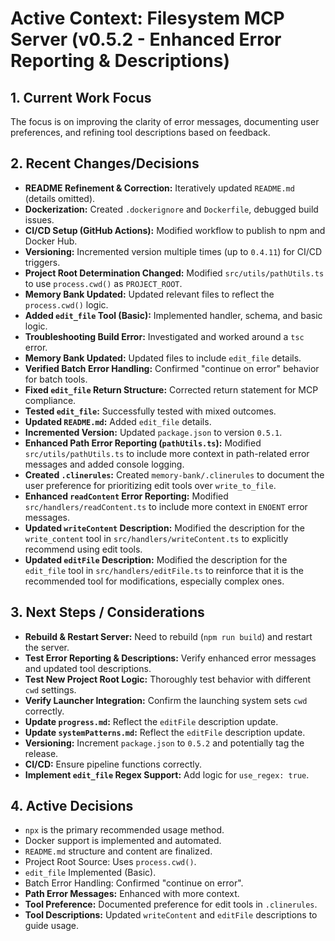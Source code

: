 <!-- Version: 1.4 | Last Updated: 2025-05-04 | Updated By: Cline -->
# Active Context: Filesystem MCP Server (v0.5.2 - Enhanced Error Reporting & Descriptions)

## 1. Current Work Focus

The focus is on improving the clarity of error messages, documenting user preferences, and refining tool descriptions based on feedback.

## 2. Recent Changes/Decisions

- **README Refinement & Correction:** Iteratively updated `README.md` (details omitted).
- **Dockerization:** Created `.dockerignore` and `Dockerfile`, debugged build issues.
- **CI/CD Setup (GitHub Actions):** Modified workflow to publish to npm and Docker Hub.
- **Versioning:** Incremented version multiple times (up to `0.4.11`) for CI/CD triggers.
- **Project Root Determination Changed:** Modified `src/utils/pathUtils.ts` to use `process.cwd()` as `PROJECT_ROOT`.
- **Memory Bank Updated:** Updated relevant files to reflect the `process.cwd()` logic.
- **Added `edit_file` Tool (Basic):** Implemented handler, schema, and basic logic.
- **Troubleshooting Build Error:** Investigated and worked around a `tsc` error.
- **Memory Bank Updated:** Updated files to include `edit_file` details.
- **Verified Batch Error Handling:** Confirmed "continue on error" behavior for batch tools.
- **Fixed `edit_file` Return Structure:** Corrected return statement for MCP compliance.
- **Tested `edit_file`:** Successfully tested with mixed outcomes.
- **Updated `README.md`:** Added `edit_file` details.
- **Incremented Version:** Updated `package.json` to version `0.5.1`.
- **Enhanced Path Error Reporting (`pathUtils.ts`):** Modified `src/utils/pathUtils.ts` to include more context in path-related error messages and added console logging.
- **Created `.clinerules`:** Created `memory-bank/.clinerules` to document the user preference for prioritizing edit tools over `write_to_file`.
- **Enhanced `readContent` Error Reporting:** Modified `src/handlers/readContent.ts` to include more context in `ENOENT` error messages.
- **Updated `writeContent` Description:** Modified the description for the `write_content` tool in `src/handlers/writeContent.ts` to explicitly recommend using edit tools.
- **Updated `editFile` Description:** Modified the description for the `edit_file` tool in `src/handlers/editFile.ts` to reinforce that it is the recommended tool for modifications, especially complex ones.

## 3. Next Steps / Considerations

- **Rebuild & Restart Server:** Need to rebuild (`npm run build`) and restart the server.
- **Test Error Reporting & Descriptions:** Verify enhanced error messages and updated tool descriptions.
- **Test New Project Root Logic:** Thoroughly test behavior with different `cwd` settings.
- **Verify Launcher Integration:** Confirm the launching system sets `cwd` correctly.
- **Update `progress.md`:** Reflect the `editFile` description update.
- **Update `systemPatterns.md`:** Reflect the `editFile` description update.
- **Versioning:** Increment `package.json` to `0.5.2` and potentially tag the release.
- **CI/CD:** Ensure pipeline functions correctly.
- **Implement `edit_file` Regex Support:** Add logic for `use_regex: true`.

## 4. Active Decisions

- `npx` is the primary recommended usage method.
- Docker support is implemented and automated.
- `README.md` structure and content are finalized.
- Project Root Source: Uses `process.cwd()`.
- `edit_file` Implemented (Basic).
- Batch Error Handling: Confirmed "continue on error".
- **Path Error Messages:** Enhanced with more context.
- **Tool Preference:** Documented preference for edit tools in `.clinerules`.
- **Tool Descriptions:** Updated `writeContent` and `editFile` descriptions to guide usage.
